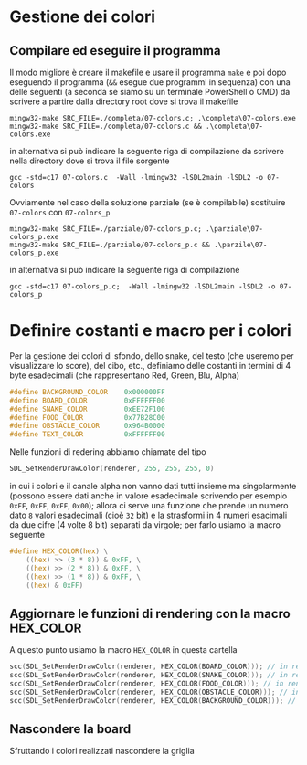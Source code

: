 # Gestione dei colori

## Compilare ed eseguire il programma
Il modo migliore è creare il makefile e usare il programma `make` e poi dopo eseguendo il programma (`&&` esegue due programmi in sequenza) con una delle seguenti (a seconda se siamo su un terminale PowerShell o CMD) da scrivere a partire dalla directory root dove si trova il makefile
```
mingw32-make SRC_FILE=./completa/07-colors.c; .\completa\07-colors.exe
mingw32-make SRC_FILE=./completa/07-colors.c && .\completa\07-colors.exe
```
in alternativa si può indicare la seguente riga di compilazione da scrivere nella directory dove si trova il file sorgente
```
gcc -std=c17 07-colors.c  -Wall -lmingw32 -lSDL2main -lSDL2 -o 07-colors
```

Ovviamente nel caso della soluzione parziale (se è compilabile) sostituire `07-colors` con `07-colors_p`
```
mingw32-make SRC_FILE=./parziale/07-colors_p.c; .\parziale\07-colors_p.exe
mingw32-make SRC_FILE=./parziale/07-colors_p.c && .\parzile\07-colors_p.exe

```
in alternativa si può indicare la seguente riga di compilazione
```
gcc -std=c17 07-colors_p.c;  -Wall -lmingw32 -lSDL2main -lSDL2 -o 07-colors_p
```

# Definire costanti e macro per i colori
Per la gestione dei colori di sfondo, dello snake, del testo (che useremo per visualizzare lo score), del cibo, etc., definiamo delle costanti in termini di 4 byte esadecimali (che rappresentano Red, Green, Blu, Alpha)
```c
#define BACKGROUND_COLOR    0x000000FF
#define BOARD_COLOR         0xFFFFFF00
#define SNAKE_COLOR         0xEE72F100
#define FOOD_COLOR          0x77B28C00
#define OBSTACLE_COLOR      0x964B0000
#define TEXT_COLOR          0xFFFFFF00 
```

Nelle funzioni di redering abbiamo chiamate del tipo
```c
SDL_SetRenderDrawColor(renderer, 255, 255, 255, 0)
```
in cui i colori e il canale alpha non vanno dati tutti insieme ma singolarmente (possono essere dati anche in valore esadecimale scrivendo per esempio `0xFF`, `0xFF`, `0xFF`, `0x00`); allora ci serve una funzione che prende un numero  dato `8` valori esadecimali (cioè `32` bit) e la strasformi in 4 numeri esacimali da due cifre (4 volte 8 bit) separati da virgole; per farlo usiamo la macro seguente
```c
#define HEX_COLOR(hex) \
    ((hex) >> (3 * 8)) & 0xFF, \
    ((hex) >> (2 * 8)) & 0xFF, \
    ((hex) >> (1 * 8)) & 0xFF, \
    ((hex) & 0xFF)
```

## Aggiornare le funzioni di rendering con la macro HEX_COLOR
A questo punto usiamo la macro `HEX_COLOR` in questa cartella
```c
scc(SDL_SetRenderDrawColor(renderer, HEX_COLOR(BOARD_COLOR))); // in render_board
scc(SDL_SetRenderDrawColor(renderer, HEX_COLOR(SNAKE_COLOR))); // in render_snake
scc(SDL_SetRenderDrawColor(renderer, HEX_COLOR(FOOD_COLOR))); // in render_food
scc(SDL_SetRenderDrawColor(renderer, HEX_COLOR(OBSTACLE_COLOR))); // in render_obstacles
scc(SDL_SetRenderDrawColor(renderer, HEX_COLOR(BACKGROUND_COLOR))); // in remove_food
```

## Nascondere la board
Sfruttando i colori realizzati nascondere la griglia 
